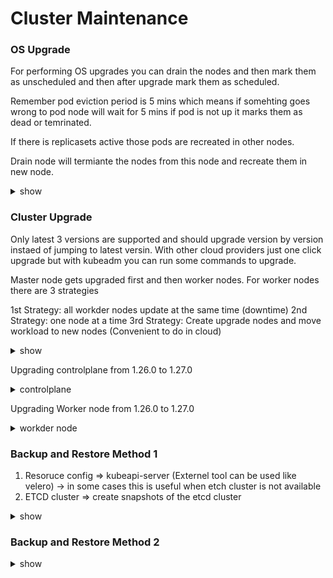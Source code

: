 # Cluster Maintenance

### OS Upgrade

For performing OS upgrades you can drain the nodes and then mark them as unscheduled and then after upgrade mark them as scheduled.

Remember pod eviction period is 5 mins which means if somehting goes wrong to pod node will wait for 5 mins if pod is not up it marks them as dead or temrinated.

If there is replicasets active those pods are recreated in other nodes.

Drain node will termiante the nodes from this node and recreate them in new node.
<details><summary>show</summary>
<p>
  
```bash
kubectl drain node01 --ignore-daemonsets

k get nodes
k get pods
k get pods -n default 
k describe pods
k describe pods -o wide
k get pods -n default -o wide
k drain node01 
clear
kubectl drain node01 --ignore-daemonsets
k get nodes
k describe node node01 
k get pods all -o wide
k get pods -o wide
k uncordon node01 
k get pods -o wide
k describe nodes controlplane 
clear
k get nodes
kubectl drain node01 --ignore-daemonsets
k get pods -o wide
k cordon node01 
```

</p>
</details>

### Cluster Upgrade

Only latest 3 versions are supported and should upgrade version by version instaed of jumping to latest versin.
With other cloud providers just one click upgrade but with kubeadm you can run some commands to upgrade.

Master node gets upgraded first and then worker nodes. For worker nodes there are 3 strategies

1st Strategy: all workder nodes update at the same time (downtime)
2nd Strategy: one node at a time 
3rd Strategy: Create upgrade nodes and move workload to new nodes (Convenient to do in cloud)

<details><summary>show</summary>
<p>
  
```bash
kubeadm upgrade plan
apt-get upgrade -y kubeadm=1.12.0 00
kubeadm upgrade apply v1.12.0
kubectl get nodes
apt-get upgrade -y kubelet=1.12.0 00
systemctl restart kubelet

```

</p>
</details>

Upgrading controlplane from 1.26.0 to 1.27.0

<details><summary>controlplane</summary>
<p>
  
```bash
k get node
k describe nodes 
k describe nodes | grep -i taint
k get deployments.apps 
k get all
k get pods -o wide
k get deployments -A
k get deployments -A -o wide
kubeadm upgrade plan
k get node
k drain controlplane --ignore-daemonsets 
cat /etc/*release*
apt-mark unhold kubeadm && apt-get update && apt-get install -y kubeadm='1.27.x-*' && \
apt-mark unhold kubeadm && apt-get update && apt-get install -y kubeadm='1.27.0' && apt-mark hold kubeadm
kubeadm version
apt update
apt-cache madison kubeadm
apt-mark unhold kubeadm && apt-get update && apt-get install -y kubeadm='1.27.0' && apt-mark hold kubeadm
apt-mark unhold kubeadm && apt-get update && apt-get install -y kubeadm='1.27.0-*' && apt-mark hold kubeadm
kubeadm version
kubeadm upgrade plan
sudo kubeadm upgrade apply v1.27.0
apt-mark unhold kubelet kubectl && apt-get update && apt-get install -y kubelet='1.27.0-*' kubectl='1.27.0-*' && apt-mark hold kubelet kubectl
k get nodes
k drain controlplane --ignore-daemonsets 
sudo systemctl daemon-reload
sudo systemctl restart kubelet
k get noes
k get nodes
k uncordon controlplane 
k drain node01 --ignore-daemonsets 
k get nodes
k uncordon node01 
k get nodes


```

</p>
</details>

Upgrading Worker node from 1.26.0 to 1.27.0

<details><summary>workder node</summary>
<p>
  
```bash
apt-mark unhold kubeadm && \
apt-get update && apt-get install -y kubeadm='1.27.0-*' && \
apt-mark hold kubeadm

sudo kubeadm upgrade node

kubectl drain node01 --ignore-daemonsets

apt-mark unhold kubelet kubectl && \
apt-get update && apt-get install -y kubelet='1.27.0-*' kubectl='1.27.0-*' && \
apt-mark hold kubelet kubectl

sudo systemctl daemon-reload
sudo systemctl restart kubelet

kubectl uncordon node01
```

</p>
</details>

### Backup and Restore Method 1

1) Resoruce config => kubeapi-server (Externel tool can be used like velero) -> in some cases this is useful when etch cluster is not available
2) ETCD cluster => create snapshots of the etcd cluster

<details><summary>show</summary>
<p>
  
```bash
kubectl get all all namespaces o yaml all deploy services.yaml

export ETCDCTL_API=3 

ETCDCTL_API=3 etcdctl \
  snapshot save snapshot.db

ls

ETCDCTL_API=3 etcdctl \
  snapshot status snapshot.db

service kube apiserver stop

ETCDCTL_API=3 etcdctl \
  snapshot restore snapshot.db
  --data dir /var/lib/etcd from backup
  --initial cluster master-1=https://192.168.5.11:2380,master-2=https://192.168.5.12:2380
  --initial cluster token etcd cluster 1 \
  --initial advertise peer urls https://${INTERNAL_IP}:2380

service kube apiserver start
systemctl daemon reload
service etcd restart


kubectl logs etcd-controlplane -n kube-system
kubectl -n kube-system logs etcd-controlplane | grep -i 'etcd-version'
kubectl -n kube-system describe pod etcd-controlplane | grep Image:
kubectl -n kube-system describe pod etcd-controlplane | grep '\--listen-client-urls'

ETCDCTL_API=3 etcdctl --endpoints=https://[127.0.0.1]:2379 \
--cacert=/etc/kubernetes/pki/etcd/ca.crt \
--cert=/etc/kubernetes/pki/etcd/server.crt \
--key=/etc/kubernetes/pki/etcd/server.key \
snapshot save /opt/snapshot-pre-boot.db

ETCDCTL_API=3 etcdctl  --data-dir /var/lib/etcd-from-backup \
snapshot restore /opt/snapshot-pre-boot.db

vim /etc/kubernetes/manifests/etcd.yaml

volumes:
  - hostPath:
      path: /var/lib/etcd-from-backup
      type: DirectoryOrCreate
    name: etcd-data
```

</p>
</details>

### Backup and Restore Method 2



<details><summary>show</summary>
<p>
  
```bash
kubectl config use-context cluster1

kubectl get pods -n kube-system  | grep etcd

ls /etc/kubernetes/manifests/ | grep -i etcd

ps -ef | grep etcd
kubectl -n kube-system describe pod kube-apiserver-cluster2-controlplane | grep etcd

kubectl config use-context cluster1
 kubectl describe  pods -n kube-system etcd-cluster1-controlplane  | grep advertise-client-urls
kubectl describe  pods -n kube-system etcd-cluster1-controlplane  | grep pki
ETCDCTL_API=3 etcdctl --endpoints=https://10.1.220.8:2379 --cacert=/etc/kubernetes/pki/etcd/ca.crt --cert=/etc/kubernetes/pki/etcd/server.crt --key=/etc/kubernetes/pki/etcd/server.key snapshot save /opt/cluster1.db
Snapshot saved at /opt/cluster1.db

scp cluster1-controlplane:/opt/cluster1.db /opt
```

<details><summary>restore etcd</summary>
<p>
  
```bash
scp /opt/cluster2.db etcd-server:/root
etcd-server ~ ➜  ETCDCTL_API=3 etcdctl --endpoints=https://127.0.0.1:2379 --cacert=/etc/etcd/pki/ca.pem --cert=/etc/etcd/pki/etcd.pem --key=/etc/etcd/pki/etcd-key.pem snapshot restore /root/cluster2.db --data-dir /var/lib/etcd-data-new

vi /etc/systemd/system/etcd.service

[Unit]
Description=etcd key-value store
Documentation=https://github.com/etcd-io/etcd
After=network.target

[Service]
User=etcd
Type=notify
ExecStart=/usr/local/bin/etcd \
  --name etcd-server \
  --data-dir=/var/lib/etcd-data-new \
---End of Snippet---


etcd-server /var/lib ➜  chown -R etcd:etcd /var/lib/etcd-data-new

etcd-server /var/lib ➜  ls -ld /var/lib/etcd-data-new/

etcd-server ~/default.etcd ➜  systemctl daemon-reload 
etcd-server ~ ➜  systemctl restart etcd
```

</p>
</details>
